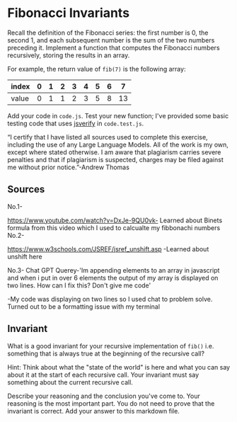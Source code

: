 # Fibonacci Invariants

Recall the definition of the Fibonacci series: the first number is 0, the second
1, and each subsequent number is the sum of the two numbers preceding it.
Implement a function that computes the Fibonacci numbers recursively, storing
the results in an array.

For example, the return value of `fib(7)` is the following array:

| index |  0  |  1  |  2  |  3  |  4  |  5  |  6  |  7  |
| ----- | --- | --- | --- | --- | --- | --- | --- | --- |
| value |  0  |  1  |  1  |  2  |  3  |  5  |  8  |  13 |

Add your code in `code.js`. Test your new function; I've provided some basic
testing code that uses [jsverify](https://jsverify.github.io/) in
`code.test.js`.

“I certify that I have listed all sources used to complete this exercise, including the use
of any Large Language Models. All of the work is my own, except where stated
otherwise. I am aware that plagiarism carries severe penalties and that if plagiarism is
suspected, charges may be filed against me without prior notice.”-Andrew Thomas

## Sources
 No.1-
 
 https://www.youtube.com/watch?v=DxJe-9QU0vk- Learned about Binets formula from this video which I used to calcualte my fibbonachi numbers
 No.2- 
 
 https://www.w3schools.com/JSREF/jsref_unshift.asp -Learned about unshift here

 No.3- Chat GPT Querey-'Im appending elements to an array in javascript and when i put in over 6 elements the output of my array is displayed on two lines. How can I fix this? Don't give me code'
 
 -My code was displaying on two lines so I used chat to problem solve. Turned out to be a formatting issue with my terminal

 
## Invariant

What is a good invariant for your recursive implementation of `fib()`
i.e. something that is always true at the beginning of the recursive call?

Hint: Think about what the "state of the world" is here and what you can say
about it at the start of each recursive call. Your invariant must say something
about the current recursive call.

Describe your reasoning and the conclusion you've come to. Your reasoning is the
most important part. You do not need to prove that the invariant is correct. Add
your answer to this markdown file.
